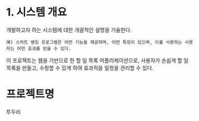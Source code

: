 # 1. 시스템 개요
개발하고자 하는 시스템에 대한 개괄적인 설명을 기술한다.

`예) 스마트 뱅킹 프로그램은 어떤 기능을 제공하며, 어떤 특징이 있으며, 이를 사용하는 사용자는 어떤 효과를 얻을 수 있다.`

이 프로젝트는 웹을 기반으로 한 할 일 목록 어플리케이션으로, 사용자가 손쉽게 할 일 목록을 만들고, 수정할 수 있게 하여 효과적을 일정을 관리할 수 있다.

# 프로젝트명
투두리